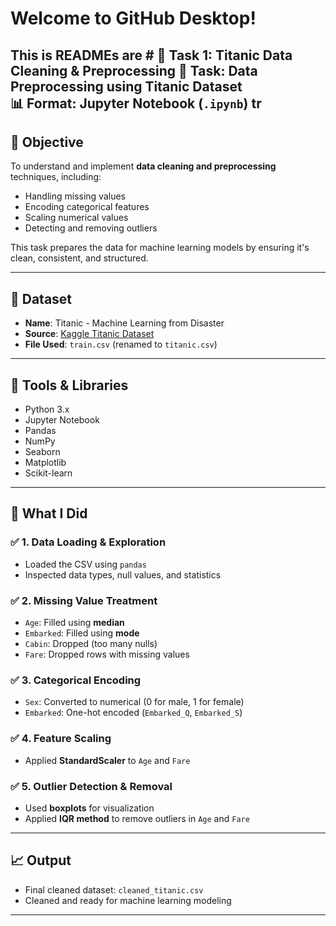 # Welcome to GitHub Desktop!

This is READMEs are # 🚢 Task 1: Titanic Data Cleaning & Preprocessing
📁 **Task**: Data Preprocessing using Titanic Dataset  
📊 **Format**: Jupyter Notebook (`.ipynb`)
tr
---

## 📌 Objective

To understand and implement **data cleaning and preprocessing** techniques, including:
- Handling missing values
- Encoding categorical features
- Scaling numerical values
- Detecting and removing outliers

This task prepares the data for machine learning models by ensuring it's clean, consistent, and structured.

---

## 📂 Dataset

- **Name**: Titanic - Machine Learning from Disaster
- **Source**: [Kaggle Titanic Dataset](https://www.kaggle.com/datasets/yasserh/titanic-dataset)
- **File Used**: `train.csv` (renamed to `titanic.csv`)

---

## 🧰 Tools & Libraries

- Python 3.x
- Jupyter Notebook
- Pandas
- NumPy
- Seaborn
- Matplotlib
- Scikit-learn

---

## 🧠 What I Did

### ✅ 1. Data Loading & Exploration
- Loaded the CSV using `pandas`
- Inspected data types, null values, and statistics

### ✅ 2. Missing Value Treatment
- `Age`: Filled using **median**
- `Embarked`: Filled using **mode**
- `Cabin`: Dropped (too many nulls)
- `Fare`: Dropped rows with missing values

### ✅ 3. Categorical Encoding
- `Sex`: Converted to numerical (0 for male, 1 for female)
- `Embarked`: One-hot encoded (`Embarked_Q`, `Embarked_S`)

### ✅ 4. Feature Scaling
- Applied **StandardScaler** to `Age` and `Fare`

### ✅ 5. Outlier Detection & Removal
- Used **boxplots** for visualization
- Applied **IQR method** to remove outliers in `Age` and `Fare`

---

## 📈 Output

- Final cleaned dataset: `cleaned_titanic.csv`
- Cleaned and ready for machine learning modeling

---
